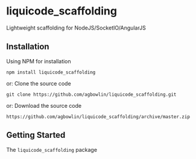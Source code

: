 

liquicode_scaffolding
==========================================

Lightweight scaffolding for NodeJS/SocketIO/AngularJS


Installation
------------------------------------------

Using NPM for installation
```
npm install liquicode_scaffolding
```
or: Clone the source code
```
git clone https://github.com/agbowlin/liquicode_scaffolding.git
```
or: Download the source code
```
https://github.com/agbowlin/liquicode_scaffolding/archive/master.zip
```


Getting Started
------------------------------------------

The `liquicode_scaffolding` package


